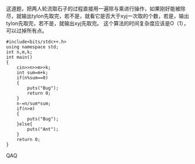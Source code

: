 这道题，把两人轮流取石子的过程直接用一遍除与乘进行操作，如果刚好能被除尽，就输出tylon先取完，若不是，就看它是否大于xyj一次取的个数，若是，输出tylon先取完，若不是，就输出xyj先取完。
这个算法的时间复杂度应该是O（1），可以过掉所有点。
```
#include<bits/stdc++.h>
using namespace std;
int n,m,k;
int main()
{
    cin>>n>>m>>k;
    int sum=m+k;
    if(n%sum==0)
    {
        puts("Bug");
        return 0;
    }
    n-=n/sum*sum;
    if(n>m)
    {
        puts("Bug");
    }else{
        puts("Ant");
    }
    return 0;
}
```
QAQ
